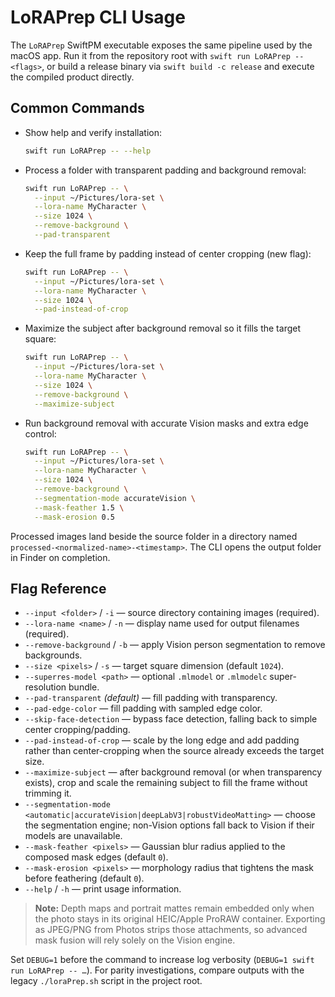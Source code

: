 # LoRAPrep CLI Usage

The `LoRAPrep` SwiftPM executable exposes the same pipeline used by the macOS app. Run it from the repository root with `swift run LoRAPrep -- <flags>`, or build a release binary via `swift build -c release` and execute the compiled product directly.

## Common Commands

- Show help and verify installation:
  ```bash
  swift run LoRAPrep -- --help
  ```
- Process a folder with transparent padding and background removal:
  ```bash
  swift run LoRAPrep -- \
    --input ~/Pictures/lora-set \
    --lora-name MyCharacter \
    --size 1024 \
    --remove-background \
    --pad-transparent
  ```
- Keep the full frame by padding instead of center cropping (new flag):
  ```bash
  swift run LoRAPrep -- \
    --input ~/Pictures/lora-set \
    --lora-name MyCharacter \
    --size 1024 \
    --pad-instead-of-crop
  ```
- Maximize the subject after background removal so it fills the target square:
  ```bash
  swift run LoRAPrep -- \
    --input ~/Pictures/lora-set \
    --lora-name MyCharacter \
    --size 1024 \
    --remove-background \
    --maximize-subject
  ```
- Run background removal with accurate Vision masks and extra edge control:
  ```bash
  swift run LoRAPrep -- \
    --input ~/Pictures/lora-set \
    --lora-name MyCharacter \
    --size 1024 \
    --remove-background \
    --segmentation-mode accurateVision \
    --mask-feather 1.5 \
    --mask-erosion 0.5
  ```

Processed images land beside the source folder in a directory named `processed-<normalized-name>-<timestamp>`. The CLI opens the output folder in Finder on completion.

## Flag Reference

- `--input <folder>` / `-i` — source directory containing images (required).
- `--lora-name <name>` / `-n` — display name used for output filenames (required).
- `--remove-background` / `-b` — apply Vision person segmentation to remove backgrounds.
- `--size <pixels>` / `-s` — target square dimension (default `1024`).
- `--superres-model <path>` — optional `.mlmodel` or `.mlmodelc` super-resolution bundle.
- `--pad-transparent` *(default)* — fill padding with transparency.
- `--pad-edge-color` — fill padding with sampled edge color.
- `--skip-face-detection` — bypass face detection, falling back to simple center cropping/padding.
- `--pad-instead-of-crop` — scale by the long edge and add padding rather than center-cropping when the source already exceeds the target size.
- `--maximize-subject` — after background removal (or when transparency exists), crop and scale the remaining subject to fill the frame without trimming it.
- `--segmentation-mode <automatic|accurateVision|deepLabV3|robustVideoMatting>` — choose the segmentation engine; non-Vision options fall back to Vision if their models are unavailable.
- `--mask-feather <pixels>` — Gaussian blur radius applied to the composed mask edges (default `0`).
- `--mask-erosion <pixels>` — morphology radius that tightens the mask before feathering (default `0`).
- `--help` / `-h` — print usage information.

> **Note:** Depth maps and portrait mattes remain embedded only when the photo stays in its original HEIC/Apple ProRAW container. Exporting as JPEG/PNG from Photos strips those attachments, so advanced mask fusion will rely solely on the Vision engine.

Set `DEBUG=1` before the command to increase log verbosity (`DEBUG=1 swift run LoRAPrep -- …`). For parity investigations, compare outputs with the legacy `./loraPrep.sh` script in the project root.
